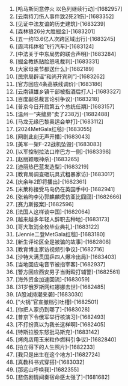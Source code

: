 
1. [哈马斯同意停火 以色列继续行动]-[1682957]
1. [云南持刀伤人事件致2死21伤]-[1683352]
1. [见证中法友谊的历史建筑]-[1683239]
1. [森林狼26分大胜掘金]-[1683201]
1. [五一约13.6亿人次跨区域出行]-[1683245]
1. [周鸿祎体验飞行汽车]-[1683124]
1. [中法关于中东局势的联合声明]-[1683284]
1. [掘金教练贴脸怒吼裁判]-[1683331]
1. [大家母亲节都送什么]-[1682189]
1. [民宗局辟谣“和尚开宾利”]-[1683262]
1. [官方回应4条高铁线调价]-[1683186]
1. [云南镇雄乡镇干部被指酒后打人]-[1683327]
1. [百度副总裁言论引争议]-[1683218]
1. [普京今日开启第五个总统任期]-[1683157]
1. [温州一“夹缝房”卖了238万]-[1682488]
1. [马龙无缘巴黎奥运会单打]-[1683112]
1. [2024MetGala红毯]-[1683055]
1. [网剧此刻无声开播]-[1683043]
1. [美军一架F-22战机坠毁]-[1683083]
1. [以军控制拉法口岸巴方一侧]-[1683398]
1. [赵丽颖眼神杀]-[1683265]
1. [迪丽热巴蓝发造型]-[1683219]
1. [教育局调查砸玩具式粗暴家访]-[1683017]
1. [庆余年2即将播出]-[1682361]
1. [米莱称接受马岛仍在英国手中]-[1682941]
1. [张若昀李沁郭麒麟模仿亚比囧囧]-[1682666]
1. [赛力斯报案]-[1682596]
1. [法国人这样谈中国]-[1682064]
1. [越来越多年轻人辞职去种地]-[1683173]
1. [哥大取消全校毕业典礼]-[1683122]
1. [Jennie二登MetGala红毯]-[1683180]
1. [新生评论区全是被骗的故事]-[1682808]
1. [教育博主家访视频引争议]-[1682716]
1. [沙特大满贯国乒四人爆冷出局]-[1683403]
1. [当地回应电音节被指宰客]-[1682937]
1. [警方回应西安男子当街殴打辅警]-[1682561]
1. [海外资金加速回流]-[1683059]
1. [31岁俄罗斯网红娜娜去世]-[1682485]
1. [A股减持潮来袭]-[1683030]
1. [“火锅”官宣撤档引吐槽]-[1682501]
1. [你把人家扔到哪了]-[1683028]
1. [普京下令俄军举行核演习]-[1682493]
1. [不打扮真以为我长这样啊]-[1682405]
1. [特斯拉股东怒批马斯克]-[1683142]
1. [烤肉店用玉米粒作燃料引争议]-[1682840]
1. [拍立得下的人生照片]-[1682233]
1. [我只是出生在这个地方]-[1682724]
1. [真教科书式穿搭]-[1683032]
1. [那远山呼唤我]-[1682355]
1. [悲伤剧情间奏宿命感太强了]-[1681682]